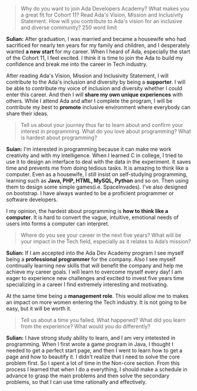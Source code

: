 >Why do you want to join Ada Developers Academy? What makes you a great fit for Cohort 11? Read Ada's Vision, Mission and Inclusivity Statement. How will you contribute to Ada's vision for an inclusive and diverse community? 250 word limit

**Sulian:** After graduation, I was married and became a housewife who had sacrificed for nearly ten years for my family and children, and I desperately wanted **a new start** for my career. When I heard of Ada, especially the start of the Cohort 11, I feel excited. I think it is time to join the Ada to build my confidence and break me into the career in Tech industry. 

After reading Ada's Vision, Mission and Inclusivity Statement, I will contribute to the Ada's inclusion and diversity by being a **supporter**. I will be able to contribute my voice of inclusion and diversity whether I could enter this career. And then I will **share my own unique experiences** with others. While I attend Ada and after I complete the program, I will be contribute my best to **promote** inclusive environment where everybody can share their ideas.

> Tell us about your journey thus far to learn about and confirm your interest in programming. What do you love about programming? What is hardest about programming? 

**Suian:**  I'm interested in programming because it can make me work creativity and with my intelligence. When I learned C in college, I tried to use it to design an interface to deal with the data in the experiment. It saves time and prevents me from doing tedious tasks. It is amazing to think like a computer. Even as a housewife, I still insist on self-studying programming, learning such as **Java, PHP, HTML, MySQL, Python** and so on. Then using them to design some simple games(i.e. SpaceInvades). I've also designed on bootstrap. I have always wanted to be a proficient programmer or software developers.

I my opinion, the hardest about programming is **how to think like a computer**.  It is hard to convert the vague, intuitive, emotional needs of users into forms a computer can interpret.

> Where do you see your career in the next five years? What will be your impact in the Tech field, especially as it relates to Ada’s mission?  
  
**Sulian:**  If I am accepted into the Ada Dev Academy program I see myself being a **professional programmer** for the company. Also I see myself continually learning new skills that will benefit the company and help me achieve my career goals. I will learn to overcome myself every day! I am eager to experience new challenges and excited to invest five years time specializing in a career I find extremely interesting and motivating.

At the same time being a **management role**. This would allow me to makes an impact on more women entering the Tech industry. It is not going to be easy, but it will be worth it.


> Tell us about a time you failed. What happened? What did you learn from the experience? What would you do differently?  

**Sulian:** I have strong study ability to learn, and I am very intetested in programming. When I first wrote a game program in Java, I thought I needed to get a perfect start page, and then I went to learn how to get a page and how to beautify it. I didn't realize that I need to solve the core problem first. So I spent a lot of time in the Non-core section. From this process I learned that when I do a everything, I should make a schedule in advance to grasp the main problems and then solve the secondary problems, so that I can use time rationally and effectively. 